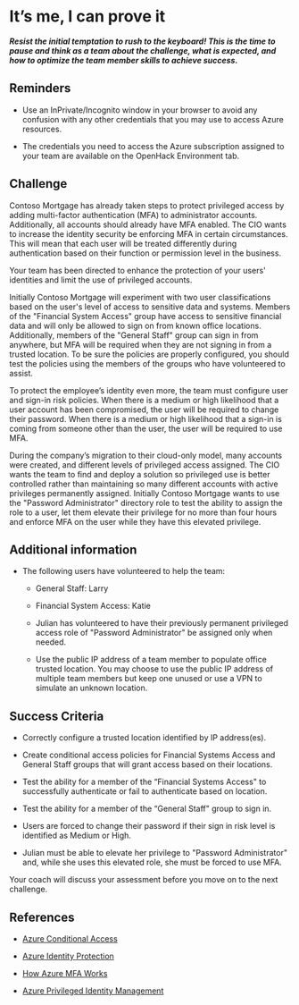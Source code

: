 # It’s me, I can prove it  

***Resist the initial temptation to rush to the keyboard! This is the time to pause and think as a team about the challenge, what is expected, and how to optimize the team member skills to achieve success.***

## Reminders

- Use an InPrivate/Incognito window in your browser to avoid any confusion with any other credentials that you may use to access Azure resources.

- The credentials you need to access the Azure subscription assigned to your team are available on the OpenHack Environment tab.

## Challenge

Contoso Mortgage has already taken steps to protect privileged access by adding multi-factor authentication (MFA) to administrator accounts. Additionally, all accounts should already have MFA enabled. The CIO wants to increase the identity security be enforcing MFA in certain circumstances. This will mean that each user will be treated differently during authentication based on their function or permission level in the business.

Your team has been directed to enhance the protection of your users' identities and limit the use of privileged accounts.

Initially Contoso Mortgage will experiment with two user classifications based on the user's level of access to sensitive data and systems. Members of the "Financial System Access" group have access to sensitive financial data and will only be allowed to sign on from known office locations. Additionally, members of the "General Staff" group can sign in from anywhere, but MFA will be required when they are not signing in from a trusted location. To be sure the policies are properly configured, you should test the policies using the members of the groups who have volunteered to assist.

To protect the employee’s identity even more, the team must configure user and sign-in risk policies. When there is a medium or high likelihood that a user account has been compromised, the user will be required to change their password. When there is a medium or high likelihood that a sign-in is coming from someone other than the user, the user will be required to use MFA.

During the company’s migration to their cloud-only model, many accounts were created, and different levels of privileged access assigned. The CIO wants the team to find and deploy a solution so privileged use is better controlled rather than maintaining so many different accounts with active privileges permanently assigned. Initially Contoso Mortgage wants to use the "Password Administrator" directory role to test the ability to assign the role to a user, let them elevate their privilege for no more than four hours and enforce MFA on the user while they have this elevated privilege.

## Additional information

- The following users have volunteered to help the team:

    - General Staff: Larry

    - Financial System Access: Katie

    - Julian has volunteered to have their previously permanent privileged access role of "Password Administrator" be assigned only when needed.

    - Use the public IP address of a team member to populate office trusted location. You may choose to use the public IP address of multiple team members but keep one unused or use a VPN to simulate an unknown location.  

## Success Criteria  

- Correctly configure a trusted location identified by IP address(es).

- Create conditional access policies for Financial Systems Access and General Staff groups that will grant access based on their locations.

- Test the ability for a member of the “Financial Systems Access" to successfully authenticate or fail to authenticate based on location.

- Test the ability for a member of the “General Staff" group to sign in.

- Users are forced to change their password if their sign in risk level is identified as Medium or High.

- Julian must be able to elevate her privilege to "Password Administrator" and, while she uses this elevated role, she must be forced to use MFA.

Your coach will discuss your assessment before you move on to the next challenge.

## References

- <a href="https://docs.microsoft.com/azure/active-directory/conditional-access/overview" target="_blank">Azure Conditional Access</a>

- <a href="https://docs.microsoft.com/azure/active-directory/identity-protection/overview-identity-protection" target="_blank">Azure Identity Protection</a>

- <a href="https://docs.microsoft.com/azure/active-directory/authentication/concept-mfa-howitworks" target="_blank">How Azure MFA Works</a>

- <a href="https://docs.microsoft.com/azure/active-directory/privileged-identity-management/pim-configure" target="_blank">Azure Privileged Identity Management</a>



